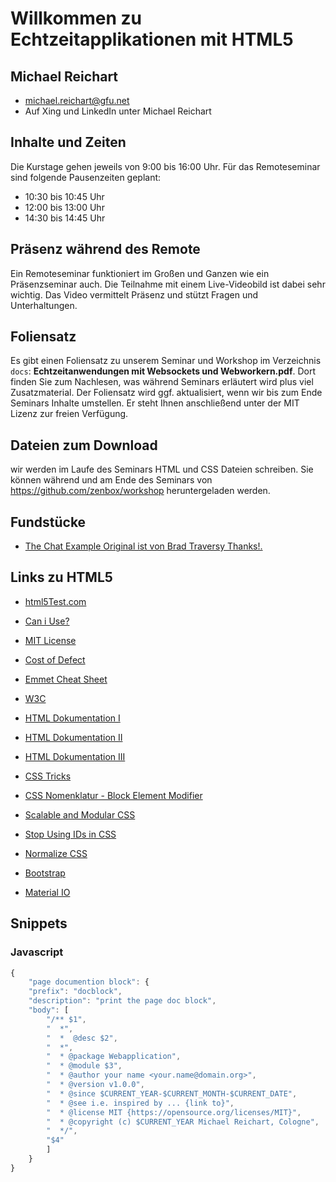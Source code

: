 # Willkommen zu Echtzeitapplikationen mit HTML5
## Michael Reichart
- michael.reichart@gfu.net
- Auf Xing und LinkedIn unter Michael Reichart

## Inhalte und Zeiten
Die Kurstage gehen jeweils von 9:00 bis 16:00 Uhr. Für das Remoteseminar sind folgende Pausenzeiten geplant:

- 10:30 bis 10:45 Uhr
- 12:00 bis 13:00 Uhr
- 14:30 bis 14:45 Uhr

## Präsenz während des Remote
Ein Remoteseminar funktioniert im Großen und Ganzen wie ein Präsenzseminar auch. Die Teilnahme mit einem Live-Videobild ist dabei sehr wichtig. Das Video vermittelt Präsenz und stützt Fragen und Unterhaltungen. 

## Foliensatz
Es gibt einen Foliensatz zu unserem Seminar und Workshop im Verzeichnis `docs`: **Echtzeitanwendungen mit Websockets und Webworkern.pdf**. Dort finden Sie zum Nachlesen, was während Seminars erläutert wird plus viel Zusatzmaterial. Der Foliensatz wird ggf. aktualisiert, wenn wir bis zum Ende Seminars Inhalte umstellen. Er steht Ihnen anschließend unter der MIT Lizenz zur freien Verfügung.

## Dateien zum Download
wir werden im Laufe des Seminars HTML und CSS Dateien schreiben. Sie können während und am Ende des Seminars von https://github.com/zenbox/workshop heruntergeladen werden.

## Fundstücke
- [The Chat Example Original ist von Brad Traversy Thanks!.](https://www.youtube.com/watch?v=jD7FnbI76Hg&t=2128s)
## Links zu HTML5
- [html5Test.com](http://html5test.com/index.html)
- [Can i Use?](https://caniuse.com/)
- [MIT License](https://opensource.org/licenses/MIT)
- [Cost of Defect](http://thklein.com/de_DE/cost-of-defect/)
- [Emmet Cheat Sheet](https://docs.emmet.io/cheat-sheet/)

- [W3C](https://www.w3.org/TR/)
- [HTML Dokumentation I](https://www.w3schools.com/)
- [HTML Dokumentation II](https://wiki.selfhtml.org/)
- [HTML Dokumentation III](http://html5doctor.com/)

- [CSS Tricks](https://css-tricks.com/)
- [CSS Nomenklatur - Block Element Modifier](http://getbem.com/introduction/)
- [Scalable and Modular CSS](http://smacss.com/)
- [Stop Using IDs in CSS](https://medium.com/@zenbox/stop-using-ids-in-css-e79a860838c6)
- [Normalize CSS](https://necolas.github.io/)
- [Bootstrap](https://getbootstrap.com/)
- [Material IO](https://material.io/)




## Snippets
### Javascript
```javascript
{
    "page documention block": {
    "prefix": "docblock",
    "description": "print the page doc block",
    "body": [
        "/** $1",
        "  *",
        "  *  @desc $2",
        "  *",
        "  * @package Webapplication",
        "  * @module $3",
        "  * @author your name <your.name@domain.org>",
        "  * @version v1.0.0",
        "  * @since $CURRENT_YEAR-$CURRENT_MONTH-$CURRENT_DATE",
        "  * @see i.e. inspired by ... {link to}",
        "  * @license MIT {https://opensource.org/licenses/MIT}",
        "  * @copyright (c) $CURRENT_YEAR Michael Reichart, Cologne",
        "  */",
        "$4"
        ]
    }
}
```